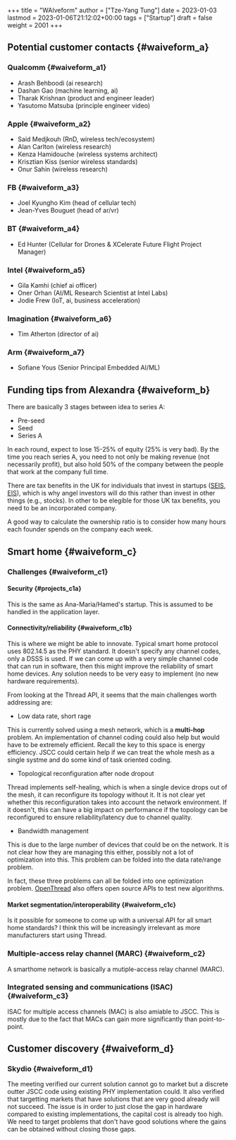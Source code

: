 +++
title = "WAIveform"
author = ["Tze-Yang Tung"]
date = 2023-01-03
lastmod = 2023-01-06T21:12:02+00:00
tags = ["Startup"]
draft = false
weight = 2001
+++

## Potential customer contacts {#waiveform_a}


### Qualcomm {#waiveform_a1}

-   Arash Behboodi (ai research)
-   Dashan Gao (machine learning, ai)
-   Tharak Krishnan (product and engineer leader)
-   Yasutomo Matsuba (principle engineer video)


### Apple {#waiveform_a2}

-   Said Medjkouh (RnD, wireless tech/ecosystem)
-   Alan Carlton (wireless research)
-   Kenza Hamidouche (wireless systems architect)
-   Krisztian Kiss (senior wireless standards)
-   Onur Sahin (wireless research)


### FB {#waiveform_a3}

-   Joel Kyungho Kim (head of cellular tech)
-   Jean-Yves Bouguet (head of ar/vr)


### BT {#waiveform_a4}

-   Ed Hunter (Cellular for Drones &amp; XCelerate Future Flight Project Manager)


### Intel {#waiveform_a5}

-   Gila Kamhi (chief ai officer)
-   Oner Orhan (AI/ML Research Scientist at Intel Labs)
-   Jodie Frew (IoT, ai, business acceleration)


### Imagination {#waiveform_a6}

-   Tim Atherton (director of ai)


### Arm {#waiveform_a7}

-   Sofiane Yous (Senior Principal Embedded AI/ML)


## Funding tips from Alexandra {#waiveform_b}

There are basically 3 stages between idea to series A:

-   Pre-seed
-   Seed
-   Series A

In each round, expect to lose 15-25% of equity (25% is very bad).
By the time you reach series A, you need to not only be making revenue (not necessarily profit), but also hold 50% of the company between the people that work at the company full time.

There are tax benefits in the UK for individuals that invest in startups ([SEIS](https://www.gov.uk/guidance/venture-capital-schemes-apply-to-use-the-seed-enterprise-investment-scheme), [EIS](https://www.gov.uk/guidance/venture-capital-schemes-apply-for-the-enterprise-investment-scheme#how-the-scheme-works)), which is why angel investors will do this rather than invest in other things (e.g., stocks).
In other to be elegible for those UK tax benefits, you need to be an incorporated company.

A good way to calculate the ownership ratio is to consider how many hours each founder spends on the company each week.


## Smart home {#waiveform_c}


### Challenges {#waiveform_c1}


#### Security {#projects_c1a}

This is the same as Ana-Maria/Hamed's startup.
This is assumed to be handled in the application layer.


#### Connectivity/reliability {#waiveform_c1b}

This is where we might be able to innovate.
Typical smart home protocol uses 802.14.5 as the PHY standard.
It doesn't specify any channel codes, only a DSSS is used.
If we can come up with a very simple channel code that can run in software,
then this might improve the reliability of smart home devices.
Any solution needs to be very easy to implement (no new hardware requirements).

From looking at the Thread API, it seems that the main challenges worth addressing are:

-   Low data rate, short rage

This is currently solved using a mesh network, which is a **multi-hop** problem.
An implementation of channel coding could also help but would have to be extremely efficient. Recall the key to this space is energy efficiency.
JSCC could certain help if we can treat the whole mesh as a single systme and do some kind of task oriented coding.

-   Topological reconfiguration after node dropout

Thread implements self-healing, which is when a single device drops out of the mesh, it can reconfigure its topology without it.
It is not clear yet whether this reconfiguration takes into account the network environment.
If it doesn't, this can have a big impact on performance if the topology can be reconfigured to ensure reliability/latency due to channel quality.

-   Bandwidth management

This is due to the large number of devices that could be on the network.
It is not clear how they are managing this either, possibly not a lot of optimization into this.
This problem can be folded into the data rate/range problem.

In fact, these three problems can all be folded into one optimization problem.
[OpenThread](https://openthread.io/guides/thread-primer/) also offers open source APIs to test new algorithms.


#### Market segmentation/interoperability {#waiveform_c1c}

Is it possible for someone to come up with a universal API for all smart home standards?
I think this will be increasingly irrelevant as more manufacturers start using Thread.


### Multiple-access relay channel (MARC) {#waiveform_c2}

A smarthome network is basically a mutiple-access relay channel (MARC).


### Integrated sensing and communications (ISAC) {#waiveform_c3}

ISAC for multiple access channels (MAC) is also amiable to JSCC.
This is mostly due to the fact that MACs can gain more significantly than point-to-point.


## Customer discovery {#waiveform_d}


### Skydio {#waiveform_d1}

The meeting verified our current solution cannot go to market but a discrete outter JSCC code using existing PHY implementation could.
It also verified that targetting markets that have solutions that are very good already will not succeed.
The issue is in order to just close the gap in hardware compared to existing implementations, the capital cost is already too high.
We need to target problems that don't have good solutions where the gains can be obtained without closing those gaps.
